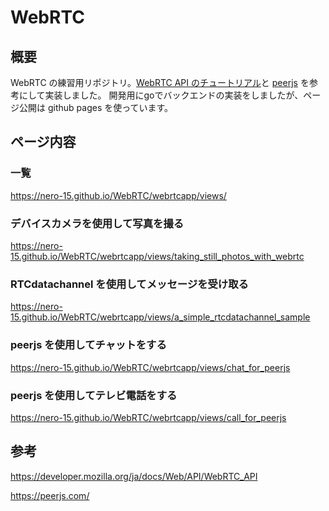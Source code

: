 # WebRTC

## 概要
WebRTC の練習用リポジトリ。[WebRTC API のチュートリアル](https://developer.mozilla.org/ja/docs/Web/API/WebRTC_API)と [peerjs](https://peerjs.com/) を参考にして実装しました。
開発用にgoでバックエンドの実装をしましたが、ページ公開は github pages を使っています。

## ページ内容

### 一覧
https://nero-15.github.io/WebRTC/webrtcapp/views/

### デバイスカメラを使用して写真を撮る
https://nero-15.github.io/WebRTC/webrtcapp/views/taking_still_photos_with_webrtc

### RTCdatachannel を使用してメッセージを受け取る
https://nero-15.github.io/WebRTC/webrtcapp/views/a_simple_rtcdatachannel_sample

### peerjs を使用してチャットをする
https://nero-15.github.io/WebRTC/webrtcapp/views/chat_for_peerjs

### peerjs を使用してテレビ電話をする
https://nero-15.github.io/WebRTC/webrtcapp/views/call_for_peerjs

## 参考
https://developer.mozilla.org/ja/docs/Web/API/WebRTC_API

https://peerjs.com/
